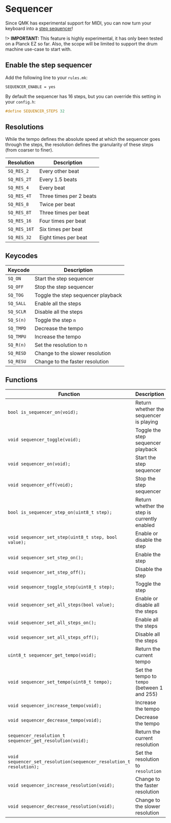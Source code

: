 # Sequencer

Since QMK has experimental support for MIDI, you can now turn your keyboard into a [step sequencer](https://en.wikipedia.org/wiki/Music_sequencer#Step_sequencers)!

!> **IMPORTANT:** This feature is highly experimental, it has only been tested on a Planck EZ so far. Also, the scope will be limited to support the drum machine use-case to start with.

## Enable the step sequencer

Add the following line to your `rules.mk`:

```make
SEQUENCER_ENABLE = yes
```

By default the sequencer has 16 steps, but you can override this setting in your `config.h`:

```c
#define SEQUENCER_STEPS 32
```

## Resolutions

While the tempo defines the absolute speed at which the sequencer goes through the steps, the resolution defines the granularity of these steps (from coarser to finer).

|Resolution   |Description            |
|----------   |-----------            |
|`SQ_RES_2`   |Every other beat       |
|`SQ_RES_2T`  |Every 1.5 beats        |
|`SQ_RES_4`   |Every beat             |
|`SQ_RES_4T`  |Three times per 2 beats|
|`SQ_RES_8`   |Twice per beat         |
|`SQ_RES_8T`  |Three times per beat   |
|`SQ_RES_16`  |Four times per beat    |
|`SQ_RES_16T` |Six times per beat     |
|`SQ_RES_32`  |Eight times per beat   |

## Keycodes

|Keycode  |Description                        |
|-------  |-----------                        |
|`SQ_ON`  |Start the step sequencer           |
|`SQ_OFF` |Stop the step sequencer            |
|`SQ_TOG` |Toggle the step sequencer playback |
|`SQ_SALL`|Enable all the steps               |
|`SQ_SCLR`|Disable all the steps              |
|`SQ_S(n)`|Toggle the step `n`                |
|`SQ_TMPD`|Decrease the tempo                 |
|`SQ_TMPU`|Increase the tempo                 |
|`SQ_R(n)`|Set the resolution to n            |
|`SQ_RESD`|Change to the slower resolution    |
|`SQ_RESU`|Change to the faster resolution    |

## Functions

|Function                                                             |Description                                  |
|--------                                                             |-----------                                  |
|`bool is_sequencer_on(void);`                                        |Return whether the sequencer is playing      |
|`void sequencer_toggle(void);`                                       |Toggle the step sequencer playback           |
|`void sequencer_on(void);`                                           |Start the step sequencer                     |
|`void sequencer_off(void);`                                          |Stop the step sequencer                      |
|`bool is_sequencer_step_on(uint8_t step);`                           |Return whether the step is currently enabled |
|`void sequencer_set_step(uint8_t step, bool value);`                 |Enable or disable the step                   |
|`void sequencer_set_step_on();`                                      |Enable the step                              |
|`void sequencer_set_step_off();`                                     |Disable the step                             |
|`void sequencer_toggle_step(uint8_t step);`                          |Toggle the step                              |
|`void sequencer_set_all_steps(bool value);`                          |Enable or disable all the steps              |
|`void sequencer_set_all_steps_on();`                                 |Enable all the steps                         |
|`void sequencer_set_all_steps_off();`                                |Disable all the steps                        |
|`uint8_t sequencer_get_tempo(void);`                                 |Return the current tempo                     |
|`void sequencer_set_tempo(uint8_t tempo);`                           |Set the tempo to `tempo` (between 1 and 255) |
|`void sequencer_increase_tempo(void);`                               |Increase the tempo                           |
|`void sequencer_decrease_tempo(void);`                               |Decrease the tempo                           |
|`sequencer_resolution_t sequencer_get_resolution(void);`             |Return the current resolution                |
|`void sequencer_set_resolution(sequencer_resolution_t resolution);`  |Set the resolution to `resolution`           |
|`void sequencer_increase_resolution(void);`                          |Change to the faster resolution              |
|`void sequencer_decrease_resolution(void);`                          |Change to the slower resolution              |
